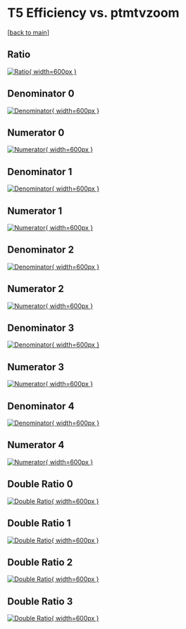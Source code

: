 # T5 Efficiency vs. ptmtvzoom

[[back to main](./)]



## Ratio

[![Ratio](../mtv/var/T5_base_211_0_eff_ptmtvzoom.png){ width=600px }](../mtv/var/T5_base_211_0_eff_ptmtvzoom.pdf)

## Denominator 0

[![Denominator](../mtv/den/T5_base_211_0_eff_ptmtvzoom_den0.png){ width=600px }](../mtv/den/T5_base_211_0_eff_ptmtvzoom_den0.pdf)

## Numerator 0

[![Numerator](../mtv/num/T5_base_211_0_eff_ptmtvzoom_num0.png){ width=600px }](../mtv/num/T5_base_211_0_eff_ptmtvzoom_num0.pdf)

## Denominator 1

[![Denominator](../mtv/den/T5_base_211_0_eff_ptmtvzoom_den1.png){ width=600px }](../mtv/den/T5_base_211_0_eff_ptmtvzoom_den1.pdf)

## Numerator 1

[![Numerator](../mtv/num/T5_base_211_0_eff_ptmtvzoom_num1.png){ width=600px }](../mtv/num/T5_base_211_0_eff_ptmtvzoom_num1.pdf)

## Denominator 2

[![Denominator](../mtv/den/T5_base_211_0_eff_ptmtvzoom_den2.png){ width=600px }](../mtv/den/T5_base_211_0_eff_ptmtvzoom_den2.pdf)

## Numerator 2

[![Numerator](../mtv/num/T5_base_211_0_eff_ptmtvzoom_num2.png){ width=600px }](../mtv/num/T5_base_211_0_eff_ptmtvzoom_num2.pdf)

## Denominator 3

[![Denominator](../mtv/den/T5_base_211_0_eff_ptmtvzoom_den3.png){ width=600px }](../mtv/den/T5_base_211_0_eff_ptmtvzoom_den3.pdf)

## Numerator 3

[![Numerator](../mtv/num/T5_base_211_0_eff_ptmtvzoom_num3.png){ width=600px }](../mtv/num/T5_base_211_0_eff_ptmtvzoom_num3.pdf)

## Denominator 4

[![Denominator](../mtv/den/T5_base_211_0_eff_ptmtvzoom_den4.png){ width=600px }](../mtv/den/T5_base_211_0_eff_ptmtvzoom_den4.pdf)

## Numerator 4

[![Numerator](../mtv/num/T5_base_211_0_eff_ptmtvzoom_num4.png){ width=600px }](../mtv/num/T5_base_211_0_eff_ptmtvzoom_num4.pdf)

## Double Ratio 0

[![Double Ratio](../mtv/ratio/T5_base_211_0_eff_ptmtvzoom_ratio0.png){ width=600px }](../mtv/ratio/T5_base_211_0_eff_ptmtvzoom_ratio0.pdf)

## Double Ratio 1

[![Double Ratio](../mtv/ratio/T5_base_211_0_eff_ptmtvzoom_ratio1.png){ width=600px }](../mtv/ratio/T5_base_211_0_eff_ptmtvzoom_ratio1.pdf)

## Double Ratio 2

[![Double Ratio](../mtv/ratio/T5_base_211_0_eff_ptmtvzoom_ratio2.png){ width=600px }](../mtv/ratio/T5_base_211_0_eff_ptmtvzoom_ratio2.pdf)

## Double Ratio 3

[![Double Ratio](../mtv/ratio/T5_base_211_0_eff_ptmtvzoom_ratio3.png){ width=600px }](../mtv/ratio/T5_base_211_0_eff_ptmtvzoom_ratio3.pdf)

